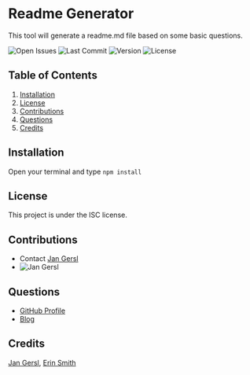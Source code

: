 # Readme Generator
This tool will generate a readme.md file based on some basic questions.

![Open Issues](https://img.shields.io/github/issues-raw/jan-gersl/readme-generator)
![Last Commit](https://img.shields.io/github/last-commit/jan-gersl/readme-generator)
![Version](https://img.shields.io/github/package-json/v/jan-gersl/readme-generator)
![License](https://img.shields.io/github/license/jan-gersl/readme-generator)

## Table of Contents
1. [Installation](#Installation)
2. [License](#License)
3. [Contributions](#Contributions)
4. [Questions](#Questions)
5. [Credits](#Credits)


## Installation
  Open your terminal and type ```npm install```

## License
This project is under the ISC license.

## Contributions
  * Contact [Jan Gersl](mailto:jan.gersl@thermofisher.com?subject=Contribution&body=Hi%2C%0D%0AI'd%20like%20to%20contribute%20to%20your%20project!)
  * ![Jan Gersl](https://avatars1.githubusercontent.com/u/53790967?v=4)

## Questions
  * [GitHub Profile](https://github.com/jan-gersl)
  * [Blog](jan.gersl.cz)

## Credits
[Jan Gersl](https://github.com/jan-gersl), [Erin Smith](https://github.com/erin-smith)

